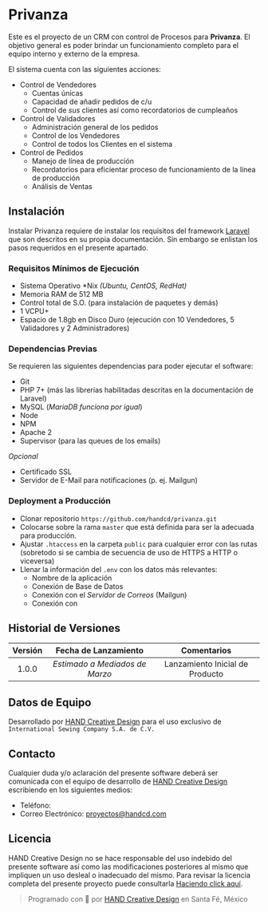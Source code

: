 # Privanza

Este es el proyecto de un CRM con control de Procesos para __Privanza__. El objetivo general es poder brindar un funcionamiento completo para el equipo interno y externo de la empresa.

El sistema cuenta con las siguientes acciones:

- Control de Vendedores
    + Cuentas únicas
    + Capacidad de añadir pedidos de c/u
    + Control de _sus_ clientes así como recordatorios de cumpleaños
- Control de Validadores
    + Administración general de los pedidos
    + Control de los Vendedores
    + Control de todos los Clientes en el sistema
- Control de Pedidos
    + Manejo de línea de producción
    + Recordatorios para eficientar proceso de funcionamiento de la línea de producción
    + Análisis de Ventas

## Instalación

Instalar Privanza requiere de instalar los requisitos del framework [Laravel](https://laravel.com) que son descritos en su propia documentación. Sin embargo se enlistan los pasos requeridos en el presente apartado.

### Requisitos Mínimos de Ejecución

- Sistema Operativo *Nix _(Ubuntu, CentOS, RedHat)_
- Memoria RAM de 512 MB
- Control total de S.O. (para instalación de paquetes y demás)
- 1 VCPU+ 
- Espacio de 1.8gb en Disco Duro (ejecución con 10 Vendedores, 5 Validadores y 2 Administradores)

### Dependencias Previas

Se requieren las siguientes dependencias para poder ejecutar el software:

- Git
- PHP 7+ (más las librerías habilitadas descritas en la documentación de Laravel)
- MySQL (_MariaDB funciona por igual_)
- Node
- NPM
- Apache 2
- Supervisor (para las queues de los emails)

_Opcional_

- Certificado SSL
- Servidor de E-Mail para notificaciones (p. ej. Mailgun)

### Deployment a Producción

- Clonar repositorio `https://github.com/handcd/privanza.git`
- Colocarse sobre la rama `master` que está definida para ser la adecuada para producción.
- Ajustar `.htaccess` en la carpeta `public` para cualquier error con las rutas (sobretodo si se cambia de secuencia de uso de HTTPS a HTTP o viceversa)
- Llenar la información del `.env` con los datos más relevantes:
    + Nombre de la aplicación
    + Conexión de Base de Datos
    + Conexión con el _Servidor de Correos_ (Mailgun)
    + Conexión con 

## Historial de Versiones

|Versión|Fecha de Lanzamiento|Comentarios|
|:---:|:----:|:-----:|
|1.0.0| _Estimado a Mediados de Marzo_|Lanzamiento Inicial de Producto|

## Datos de Equipo

Desarrollado por [HAND Creative Design][1] para el uso exclusivo de `International Sewing Company S.A. de C.V.`

## Contacto

Cualquier duda y/o aclaración del presente software deberá ser comunicada con el equipo de desarrollo de [HAND Creative Design][1] escribiendo en los siguientes medios:

- Teléfono: 
- Correo Electrónico: [proyectos@handcd.com](mailto:proyectos@handcd.com)

## Licencia

HAND Creative Design no se hace responsable del uso indebido del presente software así como las modificaciones posteriores al mismo que impliquen un uso desleal o inadecuado del mismo. Para revisar la licencia completa del presente proyecto puede consultarla [Haciendo click aquí](http://www.binpress.com/license/view/l/a90d498720f8764610c9737d6b287560).

> Programado con 🧡 por [HAND Creative Design][1] en Santa Fé, México

[1]: http://handcd.com